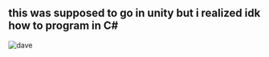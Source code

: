 ## this was supposed to go in unity but i realized idk how to program in C#

![dave](https://cdn.discordapp.com/attachments/922971502075314206/996072186110541955/613C1C3A-C602-4ACC-90F1-0578543E9A34.png)
